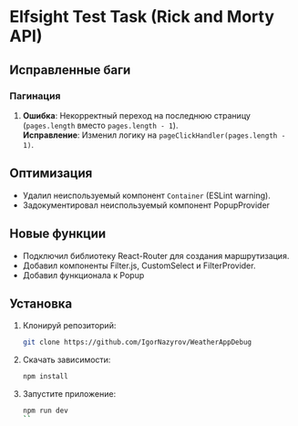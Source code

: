 # Elfsight Test Task (Rick and Morty API)

## Исправленные баги

### Пагинация

1. **Ошибка**: Некорректный переход на последнюю страницу (`pages.length` вместо `pages.length - 1`).  
   **Исправление**: Изменил логику на `pageClickHandler(pages.length - 1)`.

## Оптимизация
- Удалил неиспользуемый компонент `Container` (ESLint warning).
- Задокументировал неиспользуемый компонент PopupProvider

## Новые функции

- Подключил библиотеку React-Router для создания маршрутизация.
- Добавил компоненты Filter.js, CustomSelect и FilterProvider.
- Добавил функционала к Popup

## Установка

1.  Клонируй репозиторий:

    ```bash
    git clone https://github.com/IgorNazyrov/WeatherAppDebug
    ```
2.  Скачать зависимости:

    ```bash
    npm install
    ```

3.  Запустите приложение:

    ```bash
    npm run dev
    ``